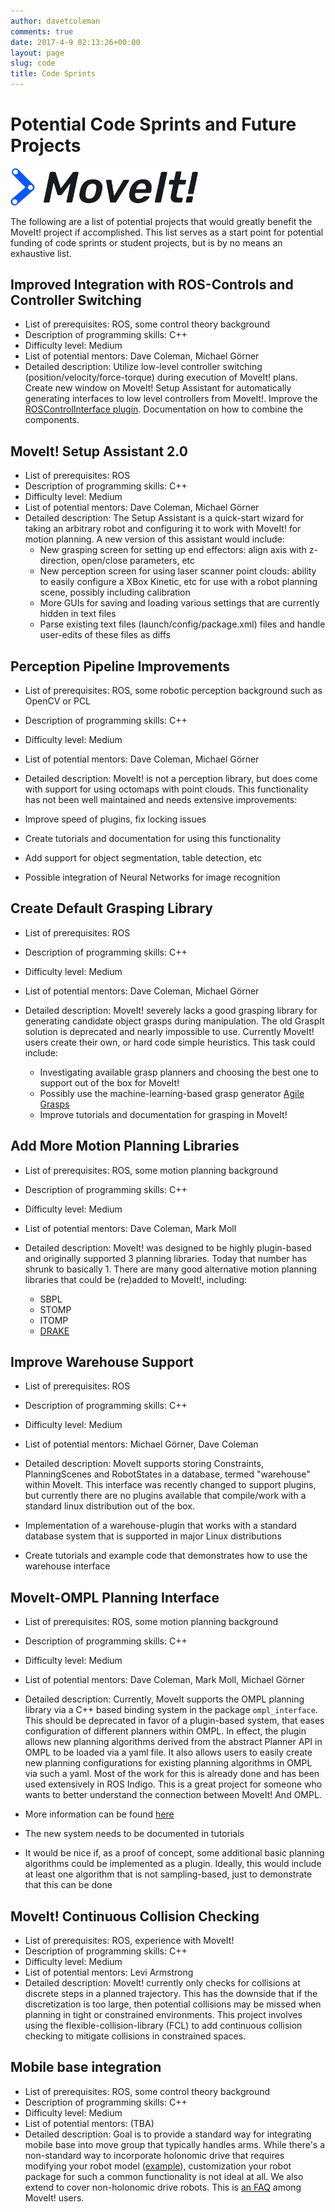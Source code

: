 ```yaml
---
author: davetcoleman
comments: true
date: 2017-4-9 02:13:26+00:00
layout: page
slug: code
title: Code Sprints
---
```


# Potential Code Sprints and Future Projects

<img src="/assets/images/logo/moveit_logo-black.png" width="300"/>

The following are a list of potential projects that would greatly benefit the MoveIt! project if accomplished. This list serves as a start point for potential funding of code sprints or student projects, but is by no means an exhaustive list.

## Improved Integration with ROS-Controls and Controller Switching

- List of prerequisites: ROS, some control theory background
- Description of programming skills: C++
- Difficulty level: Medium
- List of potential mentors: Dave Coleman, Michael Görner
- Detailed description: Utilize low-level controller switching (position/velocity/force-torque) during execution of MoveIt! plans. Create new window on MoveIt! Setup Assistant for automatically generating interfaces to low level controllers from MoveIt!. Improve the [ROSControlInterface plugin](https://github.com/ros-planning/moveit/tree/kinetic-devel/moveit_plugins/moveit_ros_control_interface). Documentation on how to combine the components.

## MoveIt! Setup Assistant 2.0

- List of prerequisites: ROS
- Description of programming skills: C++
- Difficulty level: Medium
- List of potential mentors: Dave Coleman, Michael Görner
- Detailed description: The Setup Assistant is a quick-start wizard for taking an arbitrary robot and configuring it to work with MoveIt! for motion planning. A new version of this assistant would include:
  - New grasping screen for setting up end effectors: align axis with z-direction, open/close parameters, etc
  - New perception screen for using laser scanner point clouds: ability to easily configure a XBox Kinetic, etc for use with a robot planning scene, possibly including calibration
  - More GUIs for saving and loading various settings that are currently hidden in text files
  - Parse existing text files (launch/config/package.xml) files and handle user-edits of these files as diffs

## Perception Pipeline Improvements

- List of prerequisites: ROS, some robotic perception background such as OpenCV or PCL
- Description of programming skills: C++
- Difficulty level: Medium
- List of potential mentors: Dave Coleman, Michael Görner
- Detailed description: MoveIt! is not a perception library, but does come with support for using octomaps with point clouds. This functionality has not been well maintained and needs extensive improvements:

- Improve speed of plugins, fix locking issues
- Create tutorials and documentation for using this functionality
- Add support for object segmentation, table detection, etc
- Possible integration of Neural Networks for image recognition

## Create Default Grasping Library

- List of prerequisites: ROS
- Description of programming skills: C++
- Difficulty level: Medium
- List of potential mentors: Dave Coleman, Michael Görner
- Detailed description: MoveIt! severely lacks a good grasping library for generating candidate object grasps during manipulation. The old GraspIt solution is deprecated and nearly impossible to use. Currently MoveIt! users create their own, or hard code simple heuristics. This task could include:

  - Investigating available grasp planners and choosing the best one to support out of the box for MoveIt!
  - Possibly use the machine-learning-based grasp generator [Agile Grasps](http://wiki.ros.org/agile_grasp)
  - Improve tutorials and documentation for grasping in MoveIt!

## Add More Motion Planning Libraries

- List of prerequisites: ROS, some motion planning background
- Description of programming skills: C++
- Difficulty level: Medium
- List of potential mentors: Dave Coleman, Mark Moll
- Detailed description: MoveIt! was designed to be highly plugin-based and originally supported 3 planning libraries. Today that number has shrunk to basically 1. There are many good alternative motion planning libraries that could be (re)added to MoveIt!, including:

  - SBPL
  - STOMP
  - ITOMP
  - [DRAKE](https://github.com/RobotLocomotion/drake/issues/459)

## Improve Warehouse Support

- List of prerequisites: ROS
- Description of programming skills: C++
- Difficulty level: Medium
- List of potential mentors: Michael Görner, Dave Coleman
- Detailed description: MoveIt supports storing Constraints, PlanningScenes and RobotStates in a database, termed "warehouse" within MoveIt. This interface was recently changed to support plugins, but currently there are no plugins available that compile/work with a standard linux distribution out of the box.

- Implementation of a warehouse-plugin that works with a standard database system that is supported in major Linux distributions
- Create tutorials and example code that demonstrates how to use the warehouse interface

## MoveIt-OMPL Planning Interface

- List of prerequisites: ROS, some motion planning background
- Description of programming skills: C++
- Difficulty level: Medium
- List of potential mentors: Dave Coleman, Mark Moll, Michael Görner
- Detailed description: Currently, MoveIt supports the OMPL planning library via a C++ based binding system in the package `ompl_interface`. This should be deprecated in favor of a plugin-based system, that eases configuration of different planners within OMPL. In effect, the plugin allows new planning algorithms derived from the abstract Planner API in OMPL to be loaded via a yaml file. It also allows users to easily create new planning configurations for existing planning algorithms in OMPL via such a yaml. Most of the work for this is already done and has been used extensively in ROS Indigo. This is a great project for someone who wants to better understand the connection between MoveIt! And OMPL.

- More information can be found [here](https://github.com/ros-planning/moveit/issues/117)
- The new system needs to be documented in tutorials
- It would be nice if, as a proof of concept, some additional basic planning algorithms could be implemented as a plugin. Ideally, this would include at least one algorithm that is not sampling-based, just to demonstrate that this can be done

## MoveIt! Continuous Collision Checking

- List of prerequisites: ROS, experience with MoveIt!
- Description of programming skills: C++
- Difficulty level: Medium
- List of potential mentors: Levi Armstrong
- Detailed description: MoveIt! currently only checks for collisions at discrete steps in a planned trajectory. This has the downside that if the discretization is too large, then potential collisions may be missed when planning in tight or constrained environments. This project involves using the flexible-collision-library (FCL) to add continuous collision checking to mitigate collisions in constrained spaces.

## Mobile base integration

- List of prerequisites: ROS, some control theory background
- Description of programming skills: C++
- Difficulty level: Medium
- List of potential mentors: (TBA)
- Detailed description: Goal is to provide a standard way for integrating mobile base into move group that typically handles arms. While there's a non-standard way to incorporate holonomic drive that requires modifying your robot model ([example](https://groups.google.com/forum/#%21searchin/moveit-users/virtual$20base/moveit-users/G7vG7r23YzI/vpMUoa1hza4J)), customization your robot package for such a common functionality is not ideal at all. We also extend to cover non-holonomic drive robots. This is [an FAQ](https://github.com/ros-planning/moveit/issues/375) among MoveIt! users.
